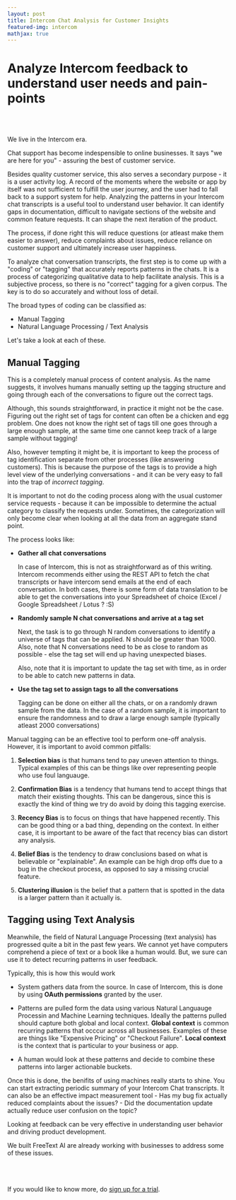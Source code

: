 ```yaml
---
layout: post
title: Intercom Chat Analysis for Customer Insights 
featured-img: intercom 
mathjax: true
---
```



# Analyze Intercom feedback to understand user needs and pain-points

<br/>
<br/>

We live in the Intercom era.

Chat support has become indespensible
to online businesses. It says "we are here for you" - assuring the best of customer service.

Besides quality customer service, this also serves a secondary purpose - it is a user activity log. A record of the moments where the website or app by itself was not sufficient to fulfill the user journey, and the user had to fall back to a support system for help.
Analyzing the patterns in your Intercom chat transcripts is a useful tool to understand user
behavior. It can identify gaps in documentation, difficult to navigate sections of the website
and common feature requests. It can shape the next iteration of the product. 

The process, if done right this will reduce questions (or atleast make them easier to answer), reduce complaints about issues, reduce reliance on customer support and ultimately increase user happiness.

To analyze chat conversation transcripts, the first step is to come up with a "coding" or "tagging" that accurately reports patterns in the chats. It is a process of categorizing qualitative data to help facilitate analysis. This is a subjective process, so there is no "correct" tagging for a given corpus. The key is to do so accurately and without loss of detail. 

The broad types of coding can be classified as:
- Manual Tagging
- Natural Language Processing / Text Analysis 

Let's take a look at each of these.

## Manual Tagging

This is a completely manual process of content analysis. As the name suggests, it involves humans manually setting up the tagging structure and going through each of the conversations to figure out the correct tags.

Although, this sounds straightforward, in practice it might not be the case. Figuring out the right set of tags for content can often be a chicken and egg problem. One does not know the right set of tags till one goes through a large enough sample, at the same time one cannot keep track of a large sample without tagging!

Also, however tempting it might be, it is important to keep the process of tag identification separate from other processes (like answering customers). This is because the purpose of the tags is to provide a high level view of the underlying conversations - and it can be very easy to fall into the trap of *incorrect tagging*. 

It is important to not do the coding process along with the usual customer service requests - because it can be impossible to determine the actual category to classify the requests under. Sometimes, the categorization will only become clear when looking at all the data from an aggregate stand point.

The process looks like:
*   __Gather all chat conversations__
    
    In case of Intercom, this is not as straightforward as of this writing. Intercom recommends either using the REST API to fetch the chat transcripts or have intercom send emails at the end of each conversation. In both cases, there is some form of data translation to be able to get the conversations into your Spreadsheet of choice (Excel / Google Spreadsheet / Lotus ? :S)

*   __Randomly sample N chat conversations and arrive at a tag set__
    
    Next, the task is to go through N random conversations to identify a universe of tags that can be applied. N should be greater than 1000. Also, note that N conversations need to be as close to random as possible - else the tag set will end up having unexpected biases.

    Also, note that it is important to update the tag set with time, as in order to be able to catch new patterns in data.

*   __Use the tag set to assign tags to all the conversations__
		
    Tagging can be done on either all the chats, or on a randomly drawn sample from the data. In the case of a random sample, it is important to ensure the randomness and to draw a large enough sample (typically atleast 2000 conversations)

Manual tagging can be an effective tool to perform one-off analysis. However, it is important to avoid common pitfalls:
1.  __Selection bias__ is that humans tend to pay uneven attention to things. Typical examples of this can be things like over representing people who use foul languauge.

2.  __Confirmation Bias__ is a tendency that humans tend to accept things that match their existing thoughts. This can be dangerous, since this is exactly the kind of thing we try do avoid by doing this tagging exercise. 

3.  __Recency Bias__ is to focus on things that have happened recently. This can be good thing or a bad thing, depending on the context. In either case, it is important to be aware of the fact that recency bias can distort any analysis.

4.  __Belief Bias__ is the tendency to draw conclusions based on what is believable or "explainable". An example can be high drop offs due to a bug in the checkout process, as opposed to say a missing crucial feature. 

5.  __Clustering illusion__ is the belief that a pattern that is spotted in the data is a larger pattern than it actually is. 


## Tagging using Text Analysis

Meanwhile, the field of Natural Language Processing (text analysis) has progressed quite a bit in the past few years. We cannot yet have computers comprehend a piece of text or a book like a 
human would. But, we sure can use it to detect recurring patterns in user feedback.

Typically, this is how this would work

*   System gathers data from the source. In case of Intercom, this is done by using __OAuth permissions__ granted by the user.

*   Patterns are pulled form the data using various Natural Languauge Processin and Machine Learning techniques. Ideally the patterns pulled should capture both global and local context. __Global context__ is common recurring patterns that occcur across all businesses. Examples of these are things like "Expensive Pricing" or "Checkout Failure". __Local context__ is the context that is particular to your business or app.

*   A human would look at these patterns and decide to combine these patterns into larger actionable buckets.

Once this is done, the benifits of using machines really starts to shine. You can start extracting periodic summary of your Intercom Chat transcripts. It can also be an effective impact measurement tool - Has my bug fix actually reduced complaints about the issues?  - Did the documentation update actually reduce user confusion on the topic?

Looking at feedback can be very effective in understanding user behavior and driving product development.

We built FreeText AI are already working with businesses to address some of these issues.
<br/><br/>
<br/><br/>

If you would like to know more, do [sign up for a trial](https://freetext.ai).

